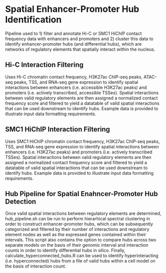 # Spatial Enhancer-Promoter Hub Identification
Pipeline used to 1) filter and annotate Hi-C or SMC1 HiChIP contact frequency data with 
enhancers and promoters and 2) cluster this data to identify enhancer-promoter hubs
(and differential hubs), which are networks of regulatory elements that spatially 
interact within the nucleus.

## Hi-C Interaction Filtering 
Uses Hi-C chromatin contact frequency, H3K27ac ChIP-seq peaks, ATAC-seq peaks, TSS, and 
RNA-seq gene expression to identify spatial interactions between enhancers (i.e. 
accessible H3K27ac peaks) and promoters (i.e. actively transcribed, accessible TSSes). 
Spatial interactions between valid regulatory elements are then assigned a normalized 
contact frequency score and filtered to yield a datatable of valid spatial interactions
that can be used downstream to identify hubs. Example data is provided to illustrate 
input data formatting requirements. 

## SMC1 HiChIP Interaction Filtering
Uses SMC1 HiChIP chromatin contact frequency, H3K27ac ChIP-seq peaks, TSS, and 
RNA-seq gene expression to identify spatial interactions between enhancers (i.e.
H3K27ac peaks) and promoters (i.e. actively transcribed TSSes). Spatial interactions 
between valid regulatory elements are then assigned a normalized contact frequency 
score and filtered to yield a datatable of valid spatial interactions
that can be used downstream to identify hubs. Example data is provided to illustrate 
input data formatting requirements. 

## Hub Pipeline for Spatial Enahncer-Promoter Hub Detection 
Once valid spatial interactions between regulatory elements are determined, hub_pipeline.sh
can be run to perform hierarhical spectral clustering in order to construct enhancer-promoter
hubs, which can be subsequently categorized and filtered by their number of interactions
and regulatory element nodes as well as the expressed genes contained within their intervals. 
This script also contains the option to compare hubs across two separate models on the basis of 
their genomic interval and interaction counts in order to identify differential hubs in silico. 
Finally, calculate_hyperconnected_hubs.R can be used to identify hyperinteracting (i.e. hyperconnected) hubs from a file of valid hubs within a cell model on the basis of interaction count. 
